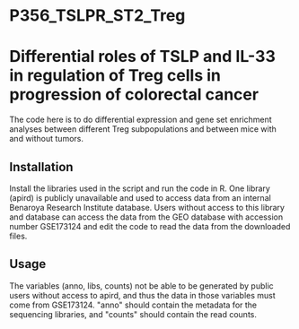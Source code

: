 # P356_TSLPR_ST2_Treg

# Differential roles of TSLP and IL-33 in regulation of Treg cells in progression of colorectal cancer

The code here is to do differential expression and gene set enrichment analyses 
between different Treg subpopulations and between mice with and without tumors.

## Installation

Install the libraries used in the script and run the code in R. One library (apird) is publicly unavailable
and used to access data from an internal Benaroya Research Institute database. Users without access to this library
and database can access the data from the GEO database with accession number GSE173124 and edit the code to read 
the data from the downloaded files.

## Usage

The variables (anno, libs, counts) not be able to be generated by public users without access to apird, and thus
the data in those variables must come from GSE173124. "anno" should contain the metadata for the sequencing libraries, and
"counts" should contain the read counts.

